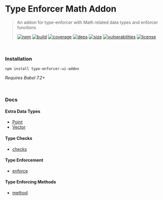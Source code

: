 # Type Enforcer Math Addon

> An addon for type-enforcer with Math related data types and enforcer functions
>
> [![npm][npm]][npm-url]
[![build][build]][build-url]
[![coverage][coverage]][coverage-url]
[![deps][deps]][deps-url]
[![size][size]][size-url]
[![vulnerabilities][vulnerabilities]][vulnerabilities-url]
[![license][license]][license-url]


<br><a name="Installation"></a>

### Installation
```npm install type-enforcer-ui-addon```_Requires Babel 7.2+_

<br><a name="Docs"></a>

### Docs
#### Extra Data Types- [Point](docs/Point.md)- [Vector](docs/Vector.md)#### Type Checks- [checks](docs/checks.md)#### Type Enforcement- [enforce](docs/enforce.md)#### Type Enforcing Methods- [method](docs/method.md)

[npm]: https://img.shields.io/npm/v/type-enforcer-math-addon.svg
[npm-url]: https://npmjs.com/package/type-enforcer-math-addon
[build]: https://travis-ci.org/DarrenPaulWright/type-enforcer-math-addon.svg?branch&#x3D;master
[build-url]: https://travis-ci.org/DarrenPaulWright/type-enforcer-math-addon
[coverage]: https://coveralls.io/repos/github/DarrenPaulWright/type-enforcer-math-addon/badge.svg?branch&#x3D;master
[coverage-url]: https://coveralls.io/github/DarrenPaulWright/type-enforcer-math-addon?branch&#x3D;master
[deps]: https://david-dm.org/darrenpaulwright/type-enforcer-math-addon.svg
[deps-url]: https://david-dm.org/darrenpaulwright/type-enforcer-math-addon
[size]: https://packagephobia.now.sh/badge?p&#x3D;type-enforcer-math-addon
[size-url]: https://packagephobia.now.sh/result?p&#x3D;type-enforcer-math-addon
[vulnerabilities]: https://snyk.io/test/github/DarrenPaulWright/type-enforcer-math-addon/badge.svg?targetFile&#x3D;package.json
[vulnerabilities-url]: https://snyk.io/test/github/DarrenPaulWright/type-enforcer-math-addon?targetFile&#x3D;package.json
[license]: https://img.shields.io/github/license/DarrenPaulWright/type-enforcer-math-addon.svg
[license-url]: https://npmjs.com/package/type-enforcer-math-addon/LICENSE.md
